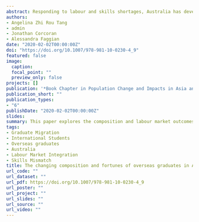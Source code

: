 ```yaml
---
abstract: Responding to labour and skills shortages, Australia has developed a comprehensive immigration framework to attract and retain overseas graduates. While prior work has explored the post-graduation settlement patterns and work outcomes of overseas graduates, much less is known about the role of their country of origin on their labour market performances in the context of socio-economic and immigration policy changes. Drawing on the Australian Graduate Survey, this chapter explores the composition and labour market outcomes of overseas graduates who remained in Australia after graduation with a particular focus on the two largest source countries, China and India. Findings show that Chinese and Indian graduates are very highly educated, but they fare poorly in the labour market as compared with the locals, pointing to skill under-utilisation among overseas graduates. Nonetheless, their work and salary outcomes have improved over time, which may be attributed to the relaxation of post-graduation migration and employment pathways in Australia. While Chinese graduates struggle more in securing full-time employment, they are less susceptible to education-job mismatch relative to their Indian counterparts. The Chinese nationals may be working part-time for relevant work experience that may help to enhance their career prospects. These results are of importance to public policy in their capacity to highlight the issue of skill under-utilisation and the labour market integration patterns of overseas graduates as the socio-economic and immigration policy conditions shift over time.
authors:
- Angelina Zhi Rou Tang
- admin
- Jonathan Corcoran
- Alessandra Faggian
date: "2020-02-02T00:00:00Z"
doi: "https://doi.org/10.1007/978-981-10-0230-4_9"
featured: false
image:
  caption: 
  focal_point: ""
  preview_only: false
projects: []
publication: '*Book Chapter in Population Change and Impacts in Asia and the Pacific*'
publication_short: ""
publication_types:
- "6"
publishDate: "2020-02-02T00:00:00Z"
slides: 
summary: This paper explores the composition and labour market outcomes of overseas graduates who remained in Australia after graduation with a particular focus on the two largest source countries, China and India.
tags:
- Graduate Migration
- International Students
- Overseas graduates
- Australia
- Labour Market Integration
- Skills Mismatch
title: The changing composition and fortunes of overseas graduates in Australia. The case of Chinese and Indian graduates
url_code: ""
url_dataset: ""
url_pdf: https://doi.org/10.1007/978-981-10-0230-4_9
url_poster: ""
url_project: ""
url_slides: ""
url_source: ""
url_video: ""
---
```

